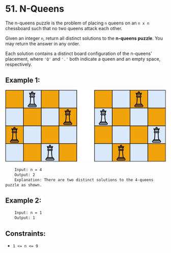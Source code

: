 # 51. N-Queens

The n-queens puzzle is the problem of placing `n` queens on an `n x n` chessboard such that no two queens attack each other.

Given an integer `n`, return all distinct solutions to the <b>n-queens puzzle</b>. You may return the answer in any order.

Each solution contains a distinct board configuration of the n-queens' placement, where `'Q'` and `'.'` both indicate a queen and an empty space, respectively.

## Example 1:
![alt text](image.png)

        Input: n = 4
        Output: 2
        Explanation: There are two distinct solutions to the 4-queens puzzle as shown.
## Example 2:

        Input: n = 1
        Output: 1
        

## Constraints:

* `1 <= n <= 9`